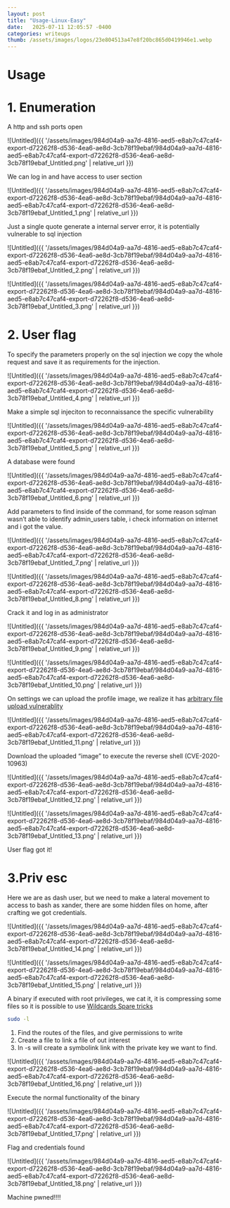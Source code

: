 ```yaml
---
layout: post
title: "Usage-Linux-Easy"
date:   2025-07-11 12:05:57 -0400
categories: writeups
thumb: /assets/images/logos/23e804513a47e8f20bc865d0419946e1.webp
---
```


# Usage

# 1. Enumeration

A http and ssh ports open

![Untitled]({{ '/assets/images/984d04a9-aa7d-4816-aed5-e8ab7c47caf4-export-d72262f8-d536-4ea6-ae8d-3cb78f19ebaf/984d04a9-aa7d-4816-aed5-e8ab7c47caf4-export-d72262f8-d536-4ea6-ae8d-3cb78f19ebaf_Untitled.png' | relative_url }})

We can log in and have access to user section 

![Untitled]({{ '/assets/images/984d04a9-aa7d-4816-aed5-e8ab7c47caf4-export-d72262f8-d536-4ea6-ae8d-3cb78f19ebaf/984d04a9-aa7d-4816-aed5-e8ab7c47caf4-export-d72262f8-d536-4ea6-ae8d-3cb78f19ebaf_Untitled_1.png' | relative_url }})

Just a single quote generate a internal server error, it is potentially vulnerable to sql injection

![Untitled]({{ '/assets/images/984d04a9-aa7d-4816-aed5-e8ab7c47caf4-export-d72262f8-d536-4ea6-ae8d-3cb78f19ebaf/984d04a9-aa7d-4816-aed5-e8ab7c47caf4-export-d72262f8-d536-4ea6-ae8d-3cb78f19ebaf_Untitled_2.png' | relative_url }})

![Untitled]({{ '/assets/images/984d04a9-aa7d-4816-aed5-e8ab7c47caf4-export-d72262f8-d536-4ea6-ae8d-3cb78f19ebaf/984d04a9-aa7d-4816-aed5-e8ab7c47caf4-export-d72262f8-d536-4ea6-ae8d-3cb78f19ebaf_Untitled_3.png' | relative_url }})

# 2. User flag

To specify the parameters properly on the sql injection we copy the whole request and save it as requirements for the injection.

![Untitled]({{ '/assets/images/984d04a9-aa7d-4816-aed5-e8ab7c47caf4-export-d72262f8-d536-4ea6-ae8d-3cb78f19ebaf/984d04a9-aa7d-4816-aed5-e8ab7c47caf4-export-d72262f8-d536-4ea6-ae8d-3cb78f19ebaf_Untitled_4.png' | relative_url }})

Make a simple sql injeciton to reconnaissance the specific vulnerability

![Untitled]({{ '/assets/images/984d04a9-aa7d-4816-aed5-e8ab7c47caf4-export-d72262f8-d536-4ea6-ae8d-3cb78f19ebaf/984d04a9-aa7d-4816-aed5-e8ab7c47caf4-export-d72262f8-d536-4ea6-ae8d-3cb78f19ebaf_Untitled_5.png' | relative_url }})

A database were found

![Untitled]({{ '/assets/images/984d04a9-aa7d-4816-aed5-e8ab7c47caf4-export-d72262f8-d536-4ea6-ae8d-3cb78f19ebaf/984d04a9-aa7d-4816-aed5-e8ab7c47caf4-export-d72262f8-d536-4ea6-ae8d-3cb78f19ebaf_Untitled_6.png' | relative_url }})

Add parameters to find inside of the command, for some reason sqlman wasn’t able to identify admin_users table, i check information on internet and i got the value.

![Untitled]({{ '/assets/images/984d04a9-aa7d-4816-aed5-e8ab7c47caf4-export-d72262f8-d536-4ea6-ae8d-3cb78f19ebaf/984d04a9-aa7d-4816-aed5-e8ab7c47caf4-export-d72262f8-d536-4ea6-ae8d-3cb78f19ebaf_Untitled_7.png' | relative_url }})

![Untitled]({{ '/assets/images/984d04a9-aa7d-4816-aed5-e8ab7c47caf4-export-d72262f8-d536-4ea6-ae8d-3cb78f19ebaf/984d04a9-aa7d-4816-aed5-e8ab7c47caf4-export-d72262f8-d536-4ea6-ae8d-3cb78f19ebaf_Untitled_8.png' | relative_url }})

Crack it and log in as administrator

![Untitled]({{ '/assets/images/984d04a9-aa7d-4816-aed5-e8ab7c47caf4-export-d72262f8-d536-4ea6-ae8d-3cb78f19ebaf/984d04a9-aa7d-4816-aed5-e8ab7c47caf4-export-d72262f8-d536-4ea6-ae8d-3cb78f19ebaf_Untitled_9.png' | relative_url }})

![Untitled]({{ '/assets/images/984d04a9-aa7d-4816-aed5-e8ab7c47caf4-export-d72262f8-d536-4ea6-ae8d-3cb78f19ebaf/984d04a9-aa7d-4816-aed5-e8ab7c47caf4-export-d72262f8-d536-4ea6-ae8d-3cb78f19ebaf_Untitled_10.png' | relative_url }})

On settings we can upload the profile image, we realize it has [arbitrary file upload vulnerablity](https://xavibel.com/2020/03/23/unrestricted-file-upload-in-frozennode-laravel-administrator/)

![Untitled]({{ '/assets/images/984d04a9-aa7d-4816-aed5-e8ab7c47caf4-export-d72262f8-d536-4ea6-ae8d-3cb78f19ebaf/984d04a9-aa7d-4816-aed5-e8ab7c47caf4-export-d72262f8-d536-4ea6-ae8d-3cb78f19ebaf_Untitled_11.png' | relative_url }})

Download the uploaded “image” to execute the reverse shell (CVE-2020-10963)

![Untitled]({{ '/assets/images/984d04a9-aa7d-4816-aed5-e8ab7c47caf4-export-d72262f8-d536-4ea6-ae8d-3cb78f19ebaf/984d04a9-aa7d-4816-aed5-e8ab7c47caf4-export-d72262f8-d536-4ea6-ae8d-3cb78f19ebaf_Untitled_12.png' | relative_url }})

![Untitled]({{ '/assets/images/984d04a9-aa7d-4816-aed5-e8ab7c47caf4-export-d72262f8-d536-4ea6-ae8d-3cb78f19ebaf/984d04a9-aa7d-4816-aed5-e8ab7c47caf4-export-d72262f8-d536-4ea6-ae8d-3cb78f19ebaf_Untitled_13.png' | relative_url }})

User flag got it!

# 3.Priv esc

Here we are as dash user, but we need to make a lateral movement to access to bash as xander, there are some hidden files on home, after crafting we got credentials.

![Untitled]({{ '/assets/images/984d04a9-aa7d-4816-aed5-e8ab7c47caf4-export-d72262f8-d536-4ea6-ae8d-3cb78f19ebaf/984d04a9-aa7d-4816-aed5-e8ab7c47caf4-export-d72262f8-d536-4ea6-ae8d-3cb78f19ebaf_Untitled_14.png' | relative_url }})

![Untitled]({{ '/assets/images/984d04a9-aa7d-4816-aed5-e8ab7c47caf4-export-d72262f8-d536-4ea6-ae8d-3cb78f19ebaf/984d04a9-aa7d-4816-aed5-e8ab7c47caf4-export-d72262f8-d536-4ea6-ae8d-3cb78f19ebaf_Untitled_15.png' | relative_url }})

A binary if executed with root privileges, we cat it, it is compressing some files so it is possible to use [Wildcards Spare tricks](https://book.hacktricks.xyz/linux-hardening/privilege-escalation/wildcards-spare-tricks)

```bash
sudo -l
```

1. Find the routes of the files, and give permissions to write
2. Create a file to link a file of out interest
3. ln -s will create a symbolink link with the private key we want to find.

![Untitled]({{ '/assets/images/984d04a9-aa7d-4816-aed5-e8ab7c47caf4-export-d72262f8-d536-4ea6-ae8d-3cb78f19ebaf/984d04a9-aa7d-4816-aed5-e8ab7c47caf4-export-d72262f8-d536-4ea6-ae8d-3cb78f19ebaf_Untitled_16.png' | relative_url }})

Execute the normal functionality of the binary

![Untitled]({{ '/assets/images/984d04a9-aa7d-4816-aed5-e8ab7c47caf4-export-d72262f8-d536-4ea6-ae8d-3cb78f19ebaf/984d04a9-aa7d-4816-aed5-e8ab7c47caf4-export-d72262f8-d536-4ea6-ae8d-3cb78f19ebaf_Untitled_17.png' | relative_url }})

Flag and credentials found

![Untitled]({{ '/assets/images/984d04a9-aa7d-4816-aed5-e8ab7c47caf4-export-d72262f8-d536-4ea6-ae8d-3cb78f19ebaf/984d04a9-aa7d-4816-aed5-e8ab7c47caf4-export-d72262f8-d536-4ea6-ae8d-3cb78f19ebaf_Untitled_18.png' | relative_url }})

Machine pwned!!!!
<script src="{{ '/assets/js/matrix-overlay.js' | relative_url }}"></script>
